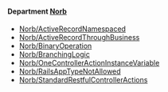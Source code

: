 <!-- START_COP_LIST -->
#### Department [Norb](cops_norb.md)

* [Norb/ActiveRecordNamespaced](cops_norb.md#norbactiverecordnamespaced)
* [Norb/ActiveRecordThroughBusiness](cops_norb.md#norbactiverecordthroughbusiness)
* [Norb/BinaryOperation](cops_norb.md#norbbinaryoperation)
* [Norb/BranchingLogic](cops_norb.md#norbbranchinglogic)
* [Norb/OneControllerActionInstanceVariable](cops_norb.md#norbonecontrolleractioninstancevariable)
* [Norb/RailsAppTypeNotAllowed](cops_norb.md#norbrailsapptypenotallowed)
* [Norb/StandardRestfulControllerActions](cops_norb.md#norbstandardrestfulcontrolleractions)

<!-- END_COP_LIST -->
